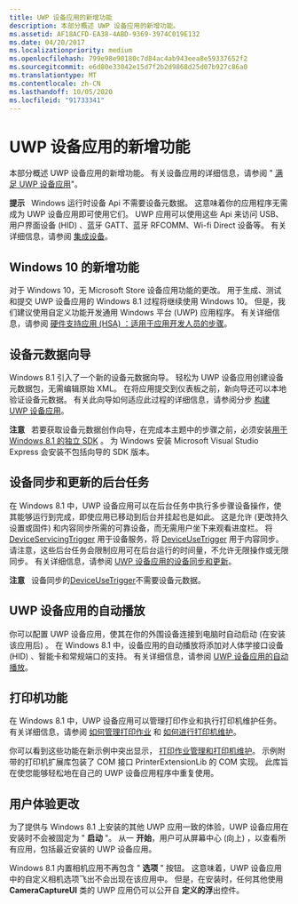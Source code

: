 ```yaml
---
title: UWP 设备应用的新增功能
description: 本部分概述 UWP 设备应用的新增功能。
ms.assetid: AF18ACFD-EA38-4ABD-9369-3974C019E132
ms.date: 04/20/2017
ms.localizationpriority: medium
ms.openlocfilehash: 799e98e90180c7d84ac4ab943eea8e59337652f2
ms.sourcegitcommit: e6d80e33042e15d7f2b2d9868d25d07b927c86a0
ms.translationtype: MT
ms.contentlocale: zh-CN
ms.lasthandoff: 10/05/2020
ms.locfileid: "91733341"
---
```

# <a name="whats-new-for-uwp-device-apps"></a>UWP 设备应用的新增功能


本部分概述 UWP 设备应用的新增功能。 有关设备应用的详细信息，请参阅 " [满足 UWP 设备应用](meet-uwp-device-apps.md)"。

**提示**   Windows 运行时设备 Api 不需要设备元数据。 这意味着你的应用程序无需成为 UWP 设备应用即可使用它们。 UWP 应用可以使用这些 Api 来访问 USB、用户界面设备 (HID) 、蓝牙 GATT、蓝牙 RFCOMM、Wi-fi Direct 设备等。 有关详细信息，请参阅 [集成设备](/previous-versions/windows/apps/dn263141(v=win.10))。

 

## <a name="span-idwhat_s_new_for_windows_10spanspan-idwhat_s_new_for_windows_10spanspan-idwhat_s_new_for_windows_10spanwhats-new-for-windows-10"></a><span id="What_s_new_for_Windows_10"></span><span id="what_s_new_for_windows_10"></span><span id="WHAT_S_NEW_FOR_WINDOWS_10"></span>Windows 10 的新增功能


对于 Windows 10，无 Microsoft Store 设备应用功能的更改。 用于生成、测试和提交 UWP 设备应用的 Windows 8.1 过程将继续使用 Windows 10。 但是，我们建议使用自定义功能开发通用 Windows 平台 (UWP) 应用程序。 有关详细信息，请参阅 [硬件支持应用 (HSA) ：适用于应用开发人员的步骤](hardware-support-app--hsa--steps-for-app-developers.md)。

## <a name="span-iddevice_metadata_wizardspanspan-iddevice_metadata_wizardspanspan-iddevice_metadata_wizardspandevice-metadata-wizard"></a><span id="Device_metadata_wizard"></span><span id="device_metadata_wizard"></span><span id="DEVICE_METADATA_WIZARD"></span>设备元数据向导


Windows 8.1 引入了一个新的设备元数据向导。 轻松为 UWP 设备应用创建设备元数据包，无需编辑原始 XML。 在将应用提交到仪表板之前，新向导还可以本地验证设备元数据。 有关此向导如何适应此过程的详细信息，请参阅分步 [构建 UWP 设备应用](build-a-uwp-device-app-step-by-step.md)。

**注意**   若要获取设备元数据创作向导，在完成本主题中的步骤之前，必须安装[用于 Windows 8.1 的独立 SDK](https://go.microsoft.com/fwlink/p/?linkid=309209) 。 为 Windows 安装 Microsoft Visual Studio Express 会安装不包括向导的 SDK 版本。

 

## <a name="span-id_background_tasks_for_device_sync_and_updatespanspan-id_background_tasks_for_device_sync_and_updatespanspan-id_background_tasks_for_device_sync_and_updatespan-background-tasks-for-device-sync-and-update"></a><span id="_Background_tasks_for_device_sync_and_update"></span><span id="_background_tasks_for_device_sync_and_update"></span><span id="_BACKGROUND_TASKS_FOR_DEVICE_SYNC_AND_UPDATE"></span> 设备同步和更新的后台任务


在 Windows 8.1 中，UWP 设备应用可以在后台任务中执行多步骤设备操作，使其能够运行到完成，即使应用已移动到后台并挂起也是如此。 这是允许 (更改持久设置或固件) 和内容同步所需的可靠设备，而无需用户坐下来观看进度栏。 将 [DeviceServicingTrigger](/uwp/api/Windows.ApplicationModel.Background.DeviceServicingTrigger) 用于设备服务，将 [DeviceUseTrigger](/uwp/api/Windows.ApplicationModel.Background.DeviceUseTrigger) 用于内容同步。 请注意，这些后台任务会限制应用可在后台运行的时间量，不允许无限操作或无限同步。 有关详细信息，请参阅 [UWP 设备应用的设备同步和更新](device-sync-and-update-for-uwp-device-apps.md)。

**注意**   设备同步的[DeviceUseTrigger](/uwp/api/Windows.ApplicationModel.Background.DeviceUseTrigger)不需要设备元数据。

 

## <a name="span-idautoplay_for_windows_store_device_appsspanspan-idautoplay_for_windows_store_device_appsspanspan-idautoplay_for_windows_store_device_appsspanautoplay-for-uwp-device-apps"></a><span id="AutoPlay_for_Windows_Store_device_apps"></span><span id="autoplay_for_windows_store_device_apps"></span><span id="AUTOPLAY_FOR_WINDOWS_STORE_DEVICE_APPS"></span>UWP 设备应用的自动播放


你可以配置 UWP 设备应用，使其在你的外围设备连接到电脑时自动启动 (在安装该应用后) 。 在 Windows 8.1 中，设备应用的自动播放将添加对人体学接口设备 (HID) 、智能卡和常规端口的支持。 有关详细信息，请参阅 [UWP 设备应用的自动播放](autoplay-for-uwp-device-apps.md)。

## <a name="span-idprinter_capabilitiesspanspan-idprinter_capabilitiesspanspan-idprinter_capabilitiesspanprinter-capabilities"></a><span id="Printer_capabilities"></span><span id="printer_capabilities"></span><span id="PRINTER_CAPABILITIES"></span>打印机功能


在 Windows 8.1 中，UWP 设备应用可以管理打印作业和执行打印机维护任务。 有关详细信息，请参阅 [如何管理打印作业](how-to-manage-print-jobs.md) 和 [如何进行打印机维护](how-to-do-printer-maintenance.md)。

你可以看到这些功能在新示例中突出显示， [打印作业管理和打印机维护](https://go.microsoft.com/fwlink/p/?LinkID=299829)。 示例附带的打印机扩展库包装了 COM 接口 PrinterExtensionLib 的 COM 实现。 此库旨在使您能够轻松地在自己的 UWP 设备应用程序中重复使用。

## <a name="span-iduser_experience_changesspanspan-iduser_experience_changesspanspan-iduser_experience_changesspanuser-experience-changes"></a><span id="User_experience_changes"></span><span id="user_experience_changes"></span><span id="USER_EXPERIENCE_CHANGES"></span>用户体验更改


为了提供与 Windows 8.1 上安装的其他 UWP 应用一致的体验，UWP 设备应用在安装时不会被固定为 " **启动** "。 从一 **开始**，用户可从屏幕中心 (向上) ，以查看所有应用，包括最近安装的 UWP 设备应用。

Windows 8.1 内置相机应用不再包含 " **选项** " 按钮。 这意味着，UWP 设备应用中的自定义相机选项飞出不会出现在该应用中。 但是，在安装时，任何其他使用 **CameraCaptureUI** 类的 UWP 应用仍可以公开自 **定义的浮**出控件。

 

